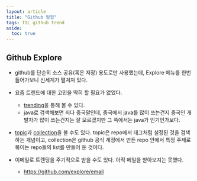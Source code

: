 ```yaml
---
layout: article
title: "Github 탐험"
tags: TIL github trend
aside:
  toc: true
---
```








## Github Explore

- github를 단순히 소스 공유(혹은 저장) 용도로만 사용했는데, Explore 메뉴를 한번 들어가보니 신세계가 펼쳐져 있다.

- 요즘 트렌드에 대한 고민을 딱히 할 필요가 없었다.
  - [trending](https://github.com/trending)을 통해 볼 수 있다. 
  - java로 검색해보면 죄다 중국말인데, 중국에서 java를 많이 쓰는건지 중국인 개발자가 많이 쓰는건지는 잘 모르겠지만 그 쪽에서는 java가 인기인가보다.
- [topic](https://github.com/topics)과 [collection](https://github.com/collections)을 볼 수도 있다. topic은 repo에서 태그처럼 설정된 것을 검색하는 개념이고, collection은 github 공식 계정에서 만든 repo 안에서 특정 주제로 묶이는 repo들의 list를 만들어 둔 것이다. 

- 이메일로 트렌딩을 주기적으로 받을 수도 있다. 아직 메일을 받아보지는 못했다.
  - https://github.com/explore/email

